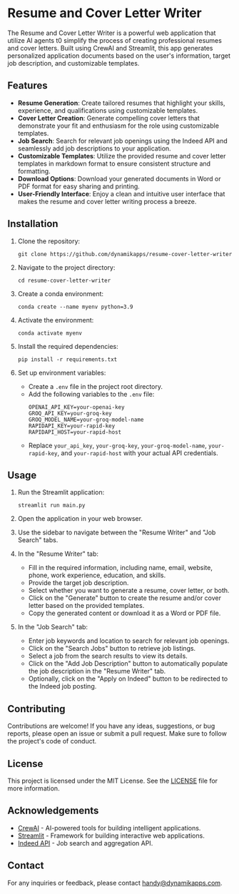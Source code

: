 # Resume and Cover Letter Writer

The Resume and Cover Letter Writer is a powerful web application that utilize AI agents t0 simplify the process of creating professional resumes and cover letters. Built using CrewAI and Streamlit, this app generates personalized application documents based on the user's information, target job description, and customizable templates.

## Features

- **Resume Generation**: Create tailored resumes that highlight your skills, experience, and qualifications using customizable templates.
- **Cover Letter Creation**: Generate compelling cover letters that demonstrate your fit and enthusiasm for the role using customizable templates.
- **Job Search**: Search for relevant job openings using the Indeed API and seamlessly add job descriptions to your application.
- **Customizable Templates**: Utilize the provided resume and cover letter templates in markdown format to ensure consistent structure and formatting.
- **Download Options**: Download your generated documents in Word or PDF format for easy sharing and printing.
- **User-Friendly Interface**: Enjoy a clean and intuitive user interface that makes the resume and cover letter writing process a breeze.

## Installation

1. Clone the repository:
   ```
   git clone https://github.com/dynamikapps/resume-cover-letter-writer
   ```

2. Navigate to the project directory:
   ```
   cd resume-cover-letter-writer
   ```

3. Create a conda environment:
   ```
   conda create --name myenv python=3.9
   ```

4. Activate the environment:
   ```
   conda activate myenv
   ```

5. Install the required dependencies:
   ```
   pip install -r requirements.txt
   ```

6. Set up environment variables:
   - Create a `.env` file in the project root directory.
   - Add the following variables to the `.env` file:
     ```
     OPENAI_API_KEY=your-openai-key
     GROQ_API_KEY=your-groq-key
     GROQ_MODEL_NAME=your-groq-model-name
     RAPIDAPI_KEY=your-rapid-key
     RAPIDAPI_HOST=your-rapid-host
     ```
   - Replace `your_api_key`, `your-groq-key`, `your-groq-model-name`, `your-rapid-key`, and `your-rapid-host` with your actual API credentials.

## Usage

1. Run the Streamlit application:
   ```
   streamlit run main.py
   ```

2. Open the application in your web browser.

3. Use the sidebar to navigate between the "Resume Writer" and "Job Search" tabs.

4. In the "Resume Writer" tab:
   - Fill in the required information, including name, email, website, phone, work experience, education, and skills.
   - Provide the target job description.
   - Select whether you want to generate a resume, cover letter, or both.
   - Click on the "Generate" button to create the resume and/or cover letter based on the provided templates.
   - Copy the generated content or download it as a Word or PDF file.

5. In the "Job Search" tab:
   - Enter job keywords and location to search for relevant job openings.
   - Click on the "Search Jobs" button to retrieve job listings.
   - Select a job from the search results to view its details.
   - Click on the "Add Job Description" button to automatically populate the job description in the "Resume Writer" tab.
   - Optionally, click on the "Apply on Indeed" button to be redirected to the Indeed job posting.

## Contributing

Contributions are welcome! If you have any ideas, suggestions, or bug reports, please open an issue or submit a pull request. Make sure to follow the project's code of conduct.

## License

This project is licensed under the MIT License. See the [LICENSE](LICENSE) file for more information.

## Acknowledgements

- [CrewAI](https://www.crewai.com/) - AI-powered tools for building intelligent applications.
- [Streamlit](https://streamlit.io/) - Framework for building interactive web applications.
- [Indeed API](https://rapidapi.com/mantiks-mantiks-default/api/indeed12/pricing) - Job search and aggregation API.

## Contact

For any inquiries or feedback, please contact [handy@dynamikapps.com](mailto:handy@dynamikapps.com).
